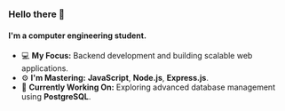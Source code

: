 ### Hello there 👋

#### I'm a computer engineering student.

- 💻 **My Focus:** Backend development and building scalable web applications.
- ⚙️ **I'm Mastering:** **JavaScript**, **Node.js**, **Express.js**.
- 🚀 **Currently Working On:** Exploring advanced database management using **PostgreSQL**.